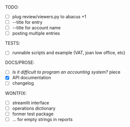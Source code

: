 TODO:

- [ ] plug review/viewers.py to abacus +1 
- [ ] --title for entry
- [ ] --title for account name
- [ ] posting multiple entries

TESTS:

- [ ] runnable scripts and example (VAT, joan low office, etc)

DOCS/PROSE:

- [ ] _Is it difficult to program an accounting system?_ piece
- [x] API documentation
- [ ] changelog

WONTFIX:

- [ ] streamlit interface
- [ ] operations dictionary
- [ ] former test package
- [ ] ... for empty strings in reports
